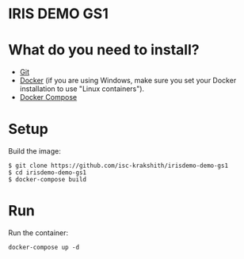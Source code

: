 # IRIS DEMO GS1

# What do you need to install? 
* [Git](https://git-scm.com/downloads) 
* [Docker](https://www.docker.com/products/docker-desktop) (if you are using Windows, make sure you set your Docker installation to use "Linux containers").
* [Docker Compose](https://docs.docker.com/compose/install/)

# Setup
Build the image:

```console
$ git clone https://github.com/isc-krakshith/irisdemo-demo-gs1
$ cd irisdemo-demo-gs1
$ docker-compose build
```
# Run

Run the container:
```
docker-compose up -d
```